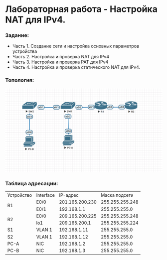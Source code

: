 #  Лабораторная работа - Настройка NAT для IPv4.


###  Задание:

+ Часть 1. Создание сети и настройка основных параметров устройства
+ Часть 2. Настройка и проверка NAT для IPv4
+ Часть 3. Настройка и проверка PAT для IPv4
+ Часть 4. Настройка и проверка статического NAT для IPv4.




### Топология:

![](./imgs/tp.png)


### Таблица адресации:


<table>

<tr>
	<td>Устройство</td>
	<td>Interface</td>
	<td>IP-адрес</td>
	<td>Маска подсети</td>
</tr>

<tr>
        <td rowspan="2">R1</td>
        <td>E0/0</td>
	  <td>201.165.200.230</td>
	  <td>255.255.255.248</td>
</tr>

<tr>
        <td>E0/1</td> 
	  <td>192.168.1.1</td>
	  <td>255.255.255.0</td>
</tr>

<tr>
        <td rowspan="2">R2</td> 
	  <td>E0/0</td>
	  <td>209.165.200.225</td>
	  <td>255.255.255.248</td>
</tr>

<tr>
        <td>lo1</td> 
	  <td>209.165.200.1</td>
	  <td>255.255.255.224</td>
</tr>

<tr>
        <td>S1</td> 
	  <td>VLAN 1</td>
	  <td>192.168.1.11</td>
	  <td>255.255.255.0</td>
</tr>

<tr>
        <td>S2</td> 
	  <td>VLAN 1</td>
	  <td>192.168.1.12</td>
	  <td>255.255.255.0</td>
</tr>

<tr>
        <td>PC-A</td>
        <td>NIC</td>
	  <td>192.168.1.2</td>
	  <td>255.255.255.0</td>
</tr>

<tr>
        <td>PC-B</td>
        <td>NIC</td>
	  <td>192.168.1.3</td>
	  <td>255.255.255.0</td>
</tr>

</table>